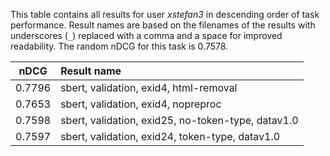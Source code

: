 This table contains all results for user *xstefan3* in descending order of task
performance.  Result names are based on the filenames of the results with
underscores (`_`) replaced with a comma and a space for improved readability.
The random nDCG for this task is 0.7578.

| nDCG | Result name |
|------|:------------|
| 0.7796 | sbert, validation, exid4, html-removal |
| 0.7653 | sbert, validation, exid4, nopreproc |
| 0.7598 | sbert, validation, exid25, no-token-type, datav1.0 |
| 0.7597 | sbert, validation, exid24, token-type, datav1.0 |
